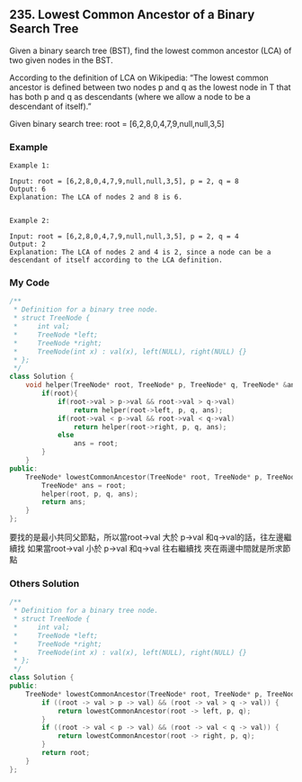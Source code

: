 ## 235. Lowest Common Ancestor of a Binary Search Tree

Given a binary search tree (BST), find the lowest common ancestor (LCA) of two given nodes in the BST.

According to the definition of LCA on Wikipedia: “The lowest common ancestor is defined between two nodes p and q as the lowest node in T that has both p and q as descendants (where we allow a node to be a descendant of itself).”

Given binary search tree:  root = [6,2,8,0,4,7,9,null,null,3,5]

### Example
```
Example 1:

Input: root = [6,2,8,0,4,7,9,null,null,3,5], p = 2, q = 8
Output: 6
Explanation: The LCA of nodes 2 and 8 is 6.


Example 2:

Input: root = [6,2,8,0,4,7,9,null,null,3,5], p = 2, q = 4
Output: 2
Explanation: The LCA of nodes 2 and 4 is 2, since a node can be a descendant of itself according to the LCA definition.

```

### My Code
```c++
/**
 * Definition for a binary tree node.
 * struct TreeNode {
 *     int val;
 *     TreeNode *left;
 *     TreeNode *right;
 *     TreeNode(int x) : val(x), left(NULL), right(NULL) {}
 * };
 */
class Solution {
    void helper(TreeNode* root, TreeNode* p, TreeNode* q, TreeNode* &ans){
        if(root){
            if(root->val > p->val && root->val > q->val)
                return helper(root->left, p, q, ans);
            if(root->val < p->val && root->val < q->val)
                return helper(root->right, p, q, ans);
            else
                ans = root;
        }
    }
public:
    TreeNode* lowestCommonAncestor(TreeNode* root, TreeNode* p, TreeNode* q) {
        TreeNode* ans = root;
        helper(root, p, q, ans);
        return ans;
    }
};
```
要找的是最小共同父節點，所以當root->val 大於 p->val 和q->val的話，往左邊繼續找
如果當root->val 小於 p->val 和q->val 往右繼續找
夾在兩邊中間就是所求節點


### Others Solution
```c++
/**
 * Definition for a binary tree node.
 * struct TreeNode {
 *     int val;
 *     TreeNode *left;
 *     TreeNode *right;
 *     TreeNode(int x) : val(x), left(NULL), right(NULL) {}
 * };
 */
class Solution {
public:
    TreeNode* lowestCommonAncestor(TreeNode* root, TreeNode* p, TreeNode* q) {
        if ((root -> val > p -> val) && (root -> val > q -> val)) {
            return lowestCommonAncestor(root -> left, p, q);
        }
        if ((root -> val < p -> val) && (root -> val < q -> val)) {
            return lowestCommonAncestor(root -> right, p, q);
        }
        return root;
    }
};
```

